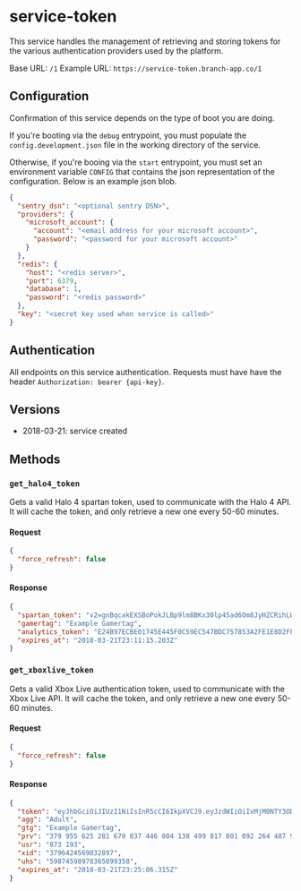 # service-token

This service handles the management of retrieving and storing tokens for the various authentication providers used by the platform.

Base URL: `/1`
Example URL: `https://service-token.branch-app.co/1`

## Configuration

Confirmation of this service depends on the type of boot you are doing.

If you're booting via the `debug` entrypoint, you must populate the `config.development.json` file in the working directory of the service.

Otherwise, if you're booing via the `start` entrypoint, you must set an environment variable `CONFIG` that contains the json representation of the configuration. Below is an example json blob.

``` json
{
  "sentry_dsn": "<optional sentry DSN>",
  "providers": {
    "microsoft_account": {
      "account": "<email address for your microsoft account>",
      "password": "<password for your microsoft account>"
    }
  },
  "redis": {
    "host": "<redis server>",
    "port": 6379,
    "database": 1,
    "password": "<redis password>"
  },
  "key": "<secret key used when service is called>"
}
```

## Authentication

All endpoints on this service authentication. Requests must have have the header `Authorization: bearer {api-key}`.

## Versions
- 2018-03-21: service created

## Methods

### `get_halo4_token`

Gets a valid Halo 4 spartan token, used to communicate with the Halo 4 API. It will cache the token, and only retrieve a new one every 50-60 minutes.

#### Request
```json
{
  "force_refresh": false
}
```

#### Response
``` json
{
  "spartan_token": "v2=gnBqcakEXSBoPokJLBp9lm8BKx30lp45ad6Om8JyHZCRihLWxwA9qdhfBJPZixzUVVIMHLbw1jwmtiaW9ho3KorHhgtTVeTYheVbM1xhjlUWDLG5UCDV37UJUEodITlp9uAltMsFVkK700VSJVPtMlGIvnrIWRfumTu2NUl8YtMllNb20uaBwYrS44kg8BRGOSHfF6EyGsrlUvwrwKcNgLWnK7SU9GjV5gdjrncQjL9Rvx2xaii2ZGEhhD65PKVPIeMmSfV0NtfCYEsPrh8EzdnVtCA5WC6OStjWIqdrylyyvVkct3oBPgpOKoOAdyjbMny8MsqBE6vieBgfEmOrA9lge8KskW8j65Cz3n7ZKOTaDcBgT0tAWFQ3CGqy6bOgBR6BYguv6MtQfxdLXO9V8XTSQisbrfk3oTuKAnZ",
  "gamertag": "Example Gamertag",
  "analytics_token": "E24B97ECBE01745E445F0C59EC547BDC757853A2FE1E8D2FFD5849EC6CFC6220",
  "expires_at": "2018-03-21T23:11:15.203Z"
}
```

### `get_xboxlive_token`

Gets a valid Xbox Live authentication token, used to communicate with the Xbox Live API. It will cache the token, and only retrieve a new one every 50-60 minutes.

#### Request
```json
{
  "force_refresh": false
}
```

#### Response
``` json
{
  "token": "eyJhbGciOiJIUzI1NiIsInR5cCI6IkpXVCJ9.eyJzdWIiOiIxMjM0NTY3ODkwIiwibmFtZSI6IkpvaG4gRG9lIiwiYWRtaW4iOnRydWV9.TJVA95OrM7E2cBab30RMHrHDcEfxjoYZgeFONFh7HgQ",
  "agg": "Adult",
  "gtg": "Example Gamertag",
  "prv": "379 955 625 281 679 837 446 804 138 499 817 801 092 264 487 959 701 621 728 566 254 798 349 547",
  "usr": "873 193",
  "xid": "3796424569032897",
  "uhs": "59874598978365899358",
  "expires_at": "2018-03-21T23:25:06.315Z"
}
```
